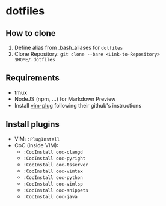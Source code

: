 # dotfiles
## How to clone
1. Define alias from .bash_aliases for `dotfiles`
2. Clone Repository: `git clone --bare <Link-to-Repository> $HOME/.dotfiles`

## Requirements
- tmux
- NodeJS (npm, ...) for Markdown Preview
- Install [vim-plug](https://github.com/junegunn/vim-plug) following their github's instructions

## Install plugins
- VIM: `:PlugInstall`
- CoC (inside VIM): 
    - `:CocInstall coc-clangd`
    - `:CocInstall coc-pyright`
    - `:CocInstall coc-tsserver`
    - `:CocInstall coc-vimtex`
    - `:CocInstall coc-python`
    - `:CocInstall coc-vimlsp`
    - `:CocInstall coc-snippets`
    - `:CocInstall coc-java`
